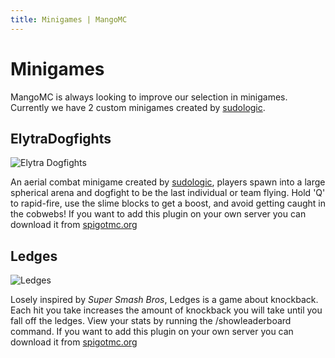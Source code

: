 ```yaml
---
title: Minigames | MangoMC
---
```


# Minigames

MangoMC is always looking to improve our selection in minigames. Currently we have 2 custom minigames created by [sudologic](https://sudologic.net).

## ElytraDogfights

![Elytra Dogfights](/images/elytra.png)

An aerial combat minigame created by [sudologic](https://sudologic.net), players spawn into a large spherical arena and dogfight to be the last individual or team flying. Hold 'Q' to rapid-fire, use the slime blocks to get a boost, and avoid getting caught in the cobwebs!
If you want to add this plugin on your own server you can download it from [spigotmc.org](https://www.spigotmc.org/resources/elytra-dogfights.60491/)

## Ledges

![Ledges](/images/ledges.jpg)

Losely inspired by _Super Smash Bros_, Ledges is a game about knockback. Each hit you take increases the amount of knockback you will take until you fall off the ledges. View your stats by running the /showleaderboard command.
If you want to add this plugin on your own server you can download it from [spigotmc.org](https://www.spigotmc.org/resources/ledges.99653/)
